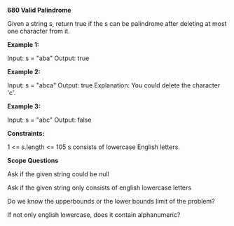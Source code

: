 **680 Valid Palindrome**


Given a string s, return true if the s can be palindrome after deleting at most one character from it.

**Example 1:**

Input: s = "aba"
Output: true

**Example 2:**

Input: s = "abca"
Output: true
Explanation: You could delete the character 'c'.

**Example 3:**

Input: s = "abc"
Output: false
 

**Constraints:**

1 <= s.length <= 105
s consists of lowercase English letters.

**Scope Questions**

Ask if the given string could be null

Ask if the given string only consists of english lowercase letters

Do we know the upperbounds or the lower bounds limit of the problem?

If not only english lowercase, does it contain alphanumeric? 
